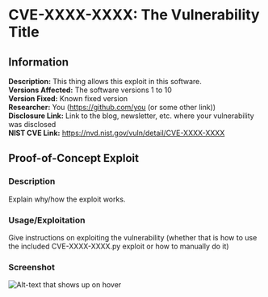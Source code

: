 # CVE-XXXX-XXXX: The Vulnerability Title

## Information
**Description:** This thing allows this exploit in this software.  
**Versions Affected:** The software versions 1 to 10  
**Version Fixed:** Known fixed version  
**Researcher:** You (https://github.com/you (or some other link))  
**Disclosure Link:** Link to the blog, newsletter, etc. where your vulnerability was disclosed  
**NIST CVE Link:** https://nvd.nist.gov/vuln/detail/CVE-XXXX-XXXX  

## Proof-of-Concept Exploit
### Description
Explain why/how the exploit works.  

### Usage/Exploitation
Give instructions on exploiting the vulnerability (whether that is how to use the included CVE-XXXX-XXXX.py exploit or how to manually do it)  

### Screenshot
![Alt-text that shows up on hover](poc_image.png)
